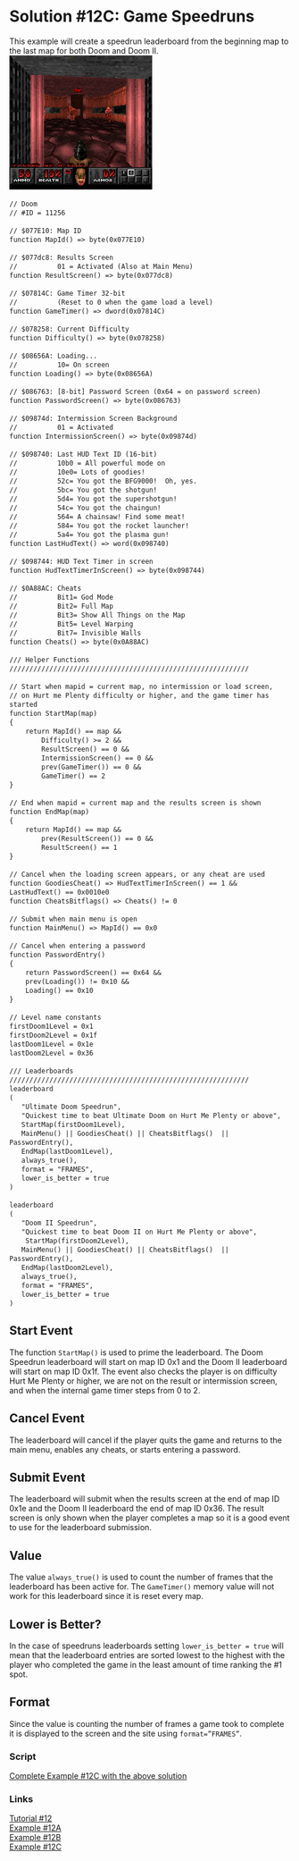 # Solution #12C: Game Speedruns
This example will create a speedrun leaderboard from the beginning map to the last map for both Doom and Doom II.<br>
![Finishing a Map in Doom](Doom_Exit.png)<br>
```
// Doom
// #ID = 11256

// $077E10: Map ID
function MapId() => byte(0x077E10)

// $077dc8: Results Screen
//          01 = Activated (Also at Main Menu)
function ResultScreen() => byte(0x077dc8)

// $07814C: Game Timer 32-bit
//          (Reset to 0 when the game load a level)
function GameTimer() => dword(0x07814C)

// $078258: Current Difficulty
function Difficulty() => byte(0x078258)

// $08656A: Loading...
//          10= On screen
function Loading() => byte(0x08656A)

// $086763: [8-bit] Password Screen (0x64 = on password screen)
function PasswordScreen() => byte(0x086763)

// $09874d: Intermission Screen Background
//          01 = Activated
function IntermissionScreen() => byte(0x09874d)

// $098740: Last HUD Text ID (16-bit)
//          10b0 = All powerful mode on
//          10e0= Lots of goodies!
//          52c= You got the BFG9000!  Oh, yes.
//          5bc= You got the shotgun!
//          5d4= You got the supershotgun!
//          54c= You got the chaingun!
//          564= A chainsaw! Find some meat!
//          584= You got the rocket launcher!
//          5a4= You got the plasma gun!
function LastHudText() => word(0x098740)

// $098744: HUD Text Timer in screen
function HudTextTimerInScreen() => byte(0x098744)

// $0A88AC: Cheats
//          Bit1= God Mode
//          Bit2= Full Map
//          Bit3= Show All Things on the Map
//          Bit5= Level Warping
//          Bit7= Invisible Walls
function Cheats() => byte(0x0A88AC)

/// Helper Functions ////////////////////////////////////////////////////////////

// Start when mapid = current map, no intermission or load screen, 
// on Hurt me Plenty difficulty or higher, and the game timer has started
function StartMap(map)
{
    return MapId() == map &&
        Difficulty() >= 2 &&
        ResultScreen() == 0 &&
        IntermissionScreen() == 0 &&
        prev(GameTimer()) == 0 && 
        GameTimer() == 2
}

// End when mapid = current map and the results screen is shown
function EndMap(map)
{
    return MapId() == map &&
        prev(ResultScreen()) == 0 && 
        ResultScreen() == 1
}

// Cancel when the loading screen appears, or any cheat are used
function GoodiesCheat() => HudTextTimerInScreen() == 1 && LastHudText() == 0x0010e0
function CheatsBitflags() => Cheats() != 0

// Submit when main menu is open
function MainMenu() => MapId() == 0x0

// Cancel when entering a password
function PasswordEntry()
{
    return PasswordScreen() == 0x64 && 
    prev(Loading()) != 0x10 && 
    Loading() == 0x10
}

// Level name constants
firstDoom1Level = 0x1
firstDoom2Level = 0x1f 
lastDoom1Level = 0x1e 
lastDoom2Level = 0x36

/// Leaderboards ////////////////////////////////////////////////////////////
leaderboard
(
   "Ultimate Doom Speedrun",
   "Quickest time to beat Ultimate Doom on Hurt Me Plenty or above",
   StartMap(firstDoom1Level),
   MainMenu() || GoodiesCheat() || CheatsBitflags()  || PasswordEntry(),
   EndMap(lastDoom1Level),
   always_true(),
   format = "FRAMES",
   lower_is_better = true
)

leaderboard
(
   "Doom II Speedrun",
   "Quickest time to beat Doom II on Hurt Me Plenty or above",
    StartMap(firstDoom2Level),
   MainMenu() || GoodiesCheat() || CheatsBitflags()  || PasswordEntry(),
   EndMap(lastDoom2Level),
   always_true(),
   format = "FRAMES",
   lower_is_better = true
)
```
## Start Event
The function ```StartMap()``` is used to prime the leaderboard.  The Doom Speedrun leaderboard will start on map ID 0x1 and the Doom II leaderboard will start on map ID 0x1f.  The event also checks the player is on difficulty Hurt Me Plenty or higher, we are not on the result or intermission screen, and when the internal game timer steps from 0 to 2.
## Cancel Event
The leaderboard will cancel if the player quits the game and returns to the main menu, enables any cheats, or starts entering a password.
## Submit Event
The leaderboard will submit when the results screen at the end of map ID 0x1e and the Doom II leaderboard the end of map ID 0x36.  The result screen is only shown when the player completes a map so it is a good event to use for the leaderboard submission.
## Value 
The value ```always_true()``` is used to count the number of frames that the leaderboard has been active for.  The ```GameTimer()``` memory value will not work for this leaderboard since it is reset every map.
## Lower is Better?
In the case of speedruns leaderboards setting ```lower_is_better = true``` will mean that the leaderboard entries are sorted lowest to the highest with the player who completed the game in the least amount of time ranking the #1 spot.
## Format
Since the value is counting the number of frames a game took to complete it is displayed to the screen and the site using ```format=”FRAMES”```.

### Script
[Complete Example #12C with the above solution](Example_12C.rascript)<br>
### Links
[Tutorial #12](../readme.md)<br>
[Example #12A](../Example_12A.md)<br>
[Example #12B](../Example_12B.md)<br>
[Example #12C](../Example_12C.md)
